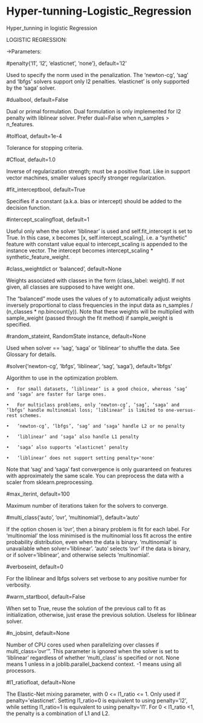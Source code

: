 # Hyper-tunning-Logistic_Regression

Hyper_tunning in logistic Regression

LOGISTIC REGRESSION:

->Parameters:

#penalty{‘l1’, ‘l2’, ‘elasticnet’, ‘none’}, default=’l2’

Used to specify the norm used in the penalization. The ‘newton-cg’, ‘sag’ and ‘lbfgs’ solvers support only l2 penalties. ‘elasticnet’ is only supported by the ‘saga’ solver. 

#dualbool, default=False

Dual or primal formulation. Dual formulation is only implemented for l2 penalty with liblinear solver. Prefer dual=False when n_samples > n_features.

#tolfloat, default=1e-4

Tolerance for stopping criteria.

#Cfloat, default=1.0

Inverse of regularization strength; must be a positive float. Like in support vector machines, smaller values specify stronger regularization.

#fit_interceptbool, default=True

Specifies if a constant (a.k.a. bias or intercept) should be added to the decision function.

#intercept_scalingfloat, default=1

Useful only when the solver ‘liblinear’ is used and self.fit_intercept is set to True. In this case, x becomes [x, self.intercept_scaling], i.e. a “synthetic” feature with constant value equal to intercept_scaling is appended to the instance vector. The intercept becomes intercept_scaling * synthetic_feature_weight.

#class_weightdict or ‘balanced’, default=None

Weights associated with classes in the form {class_label: weight}. If not given, all classes are supposed to have weight one.

The “balanced” mode uses the values of y to automatically adjust weights inversely proportional to class frequencies in the input data as n_samples / (n_classes * np.bincount(y)).
Note that these weights will be multiplied with sample_weight (passed through the fit method) if sample_weight is specified.


#random_stateint, RandomState instance, default=None

Used when solver == ‘sag’, ‘saga’ or ‘liblinear’ to shuffle the data. See Glossary for details.

#solver{‘newton-cg’, ‘lbfgs’, ‘liblinear’, ‘sag’, ‘saga’}, default=’lbfgs’

Algorithm to use in the optimization problem.

    •	For small datasets, ‘liblinear’ is a good choice, whereas ‘sag’ and ‘saga’ are faster for large ones.

    •	For multiclass problems, only ‘newton-cg’, ‘sag’, ‘saga’ and ‘lbfgs’ handle multinomial loss; ‘liblinear’ is limited to one-versus-rest schemes.

    •	‘newton-cg’, ‘lbfgs’, ‘sag’ and ‘saga’ handle L2 or no penalty

    •	‘liblinear’ and ‘saga’ also handle L1 penalty

    •	‘saga’ also supports ‘elasticnet’ penalty

    •	‘liblinear’ does not support setting penalty='none'

Note that ‘sag’ and ‘saga’ fast convergence is only guaranteed on features with approximately the same scale. You can preprocess the data with a scaler from sklearn.preprocessing.

#max_iterint, default=100

Maximum number of iterations taken for the solvers to converge.

#multi_class{‘auto’, ‘ovr’, ‘multinomial’}, default=’auto’

If the option chosen is ‘ovr’, then a binary problem is fit for each label. For ‘multinomial’ the loss minimised is the multinomial loss fit across the entire probability distribution, even when the data is binary. ‘multinomial’ is unavailable when solver=’liblinear’. ‘auto’ selects ‘ovr’ if the data is binary, or if solver=’liblinear’, and otherwise selects ‘multinomial’.

#verboseint, default=0

For the liblinear and lbfgs solvers set verbose to any positive number for verbosity.

#warm_startbool, default=False

When set to True, reuse the solution of the previous call to fit as initialization, otherwise, just erase the previous solution. Useless for liblinear solver.

#n_jobsint, default=None

Number of CPU cores used when parallelizing over classes if multi_class=’ovr’”. This parameter is ignored when the solver is set to ‘liblinear’ regardless of whether ‘multi_class’ is specified or not. None means 1 unless in a joblib.parallel_backend context. -1 means using all processors.

#l1_ratiofloat, default=None

The Elastic-Net mixing parameter, with 0 <= l1_ratio <= 1. Only used if penalty='elasticnet'. Setting l1_ratio=0 is equivalent to using penalty='l2', while setting l1_ratio=1 is equivalent to using penalty='l1'. For 0 < l1_ratio <1, the penalty is a combination of L1 and L2.
